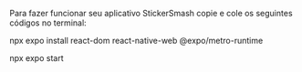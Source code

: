 Para fazer funcionar seu aplicativo StickerSmash copie e cole os seguintes códigos no terminal:

npx expo install react-dom react-native-web @expo/metro-runtime

npx expo start